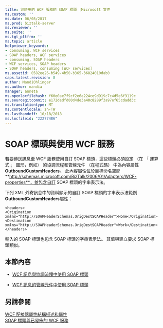 ```yaml
---
title: 與使用的 WCF 服務的 SOAP 標頭 |Microsoft 文件
ms.custom: ''
ms.date: 06/08/2017
ms.prod: biztalk-server
ms.reviewer: ''
ms.suite: ''
ms.tgt_pltfrm: ''
ms.topic: article
helpviewer_keywords:
- consuming, WCF services
- SOAP headers, WCF services
- consuming, SOAP headers
- WCF services, SOAP headers
- SOAP headers, consuming [WCF services]
ms.assetid: 0582ee26-b549-4b50-b365-36824010dab0
caps.latest.revision: 8
author: MandiOhlinger
ms.author: mandia
manager: anneta
ms.openlocfilehash: f60e0ae7f9cf2e6a224ce9d919c7c4d5e6f3119c
ms.sourcegitcommit: e172dedfd00d4de3a40c8289f3a97ef65cdadd3c
ms.translationtype: MT
ms.contentlocale: zh-TW
ms.lasthandoff: 10/18/2018
ms.locfileid: "22277486"
---
```

# <a name="soap-headers-with-consumed-wcf-services"></a>SOAP 標頭與使用 WCF 服務
若要傳送訊息至 WCF 服務使用自訂 SOAP 標頭，這些標頭必須設定 （在 「 運算式 」 圖形，例如） 的協調流程和管線元件 （在程式碼） 中為內容屬性**OutboundCustomHeaders**。 此內容屬性位於目標命名空間**http://schemas.microsoft.com/BizTalk/2006/01/Adapters/WCF-properties**，並包含自訂 SOAP 標頭的字串表示法。  
  
 下列 XML 外寄訊息中的資料顯示的自訂 SOAP 標頭的字串表示法範例**OutboundCustomHeaders**屬性：  
  
```  
<headers>  
<Origination xmlns="http://SOAPHeaderSchemas.OrigDestSOAPHeader">Home</Origination>  
<Destination xmlns="http://SOAPHeaderSchemas.OrigDestSOAPHeader">Work</Destination>  
</headers>  
```  
  
 輸入的 SOAP 標頭也包含 SOAP 標頭的字串表示法。 其值與建立要求 SOAP 標頭類似。  
  
## <a name="in-this-section"></a>本節內容  
  
-   [WCF 訊息與協調流程中使用 SOAP 標頭](../core/using-soap-headers-in-wcf-messages-with-orchestrations.md)  
  
-   [WCF 訊息的管線元件中使用 SOAP 標頭](../core/using-soap-headers-in-wcf-messages-with-pipeline-components.md)  
  
## <a name="see-also"></a>另請參閱  
 [WCF 配接器屬性結構描述和屬性](../core/wcf-adapters-property-schema-and-properties.md)   
 [SOAP 標頭與已發佈的 WCF 服務](../core/soap-headers-with-published-wcf-services.md)